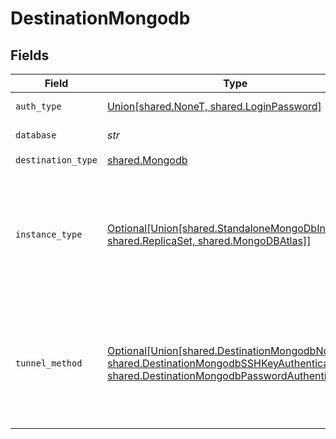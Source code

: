 # DestinationMongodb


## Fields

| Field                                                                                                                                                                                                          | Type                                                                                                                                                                                                           | Required                                                                                                                                                                                                       | Description                                                                                                                                                                                                    |
| -------------------------------------------------------------------------------------------------------------------------------------------------------------------------------------------------------------- | -------------------------------------------------------------------------------------------------------------------------------------------------------------------------------------------------------------- | -------------------------------------------------------------------------------------------------------------------------------------------------------------------------------------------------------------- | -------------------------------------------------------------------------------------------------------------------------------------------------------------------------------------------------------------- |
| `auth_type`                                                                                                                                                                                                    | [Union[shared.NoneT, shared.LoginPassword]](../../models/shared/authorizationtype.md)                                                                                                                          | :heavy_check_mark:                                                                                                                                                                                             | Authorization type.                                                                                                                                                                                            |
| `database`                                                                                                                                                                                                     | *str*                                                                                                                                                                                                          | :heavy_check_mark:                                                                                                                                                                                             | Name of the database.                                                                                                                                                                                          |
| `destination_type`                                                                                                                                                                                             | [shared.Mongodb](../../models/shared/mongodb.md)                                                                                                                                                               | :heavy_check_mark:                                                                                                                                                                                             | N/A                                                                                                                                                                                                            |
| `instance_type`                                                                                                                                                                                                | [Optional[Union[shared.StandaloneMongoDbInstance, shared.ReplicaSet, shared.MongoDBAtlas]]](../../models/shared/mongodbinstancetype.md)                                                                        | :heavy_minus_sign:                                                                                                                                                                                             | MongoDb instance to connect to. For MongoDB Atlas and Replica Set TLS connection is used by default.                                                                                                           |
| `tunnel_method`                                                                                                                                                                                                | [Optional[Union[shared.DestinationMongodbNoTunnel, shared.DestinationMongodbSSHKeyAuthentication, shared.DestinationMongodbPasswordAuthentication]]](../../models/shared/destinationmongodbsshtunnelmethod.md) | :heavy_minus_sign:                                                                                                                                                                                             | Whether to initiate an SSH tunnel before connecting to the database, and if so, which kind of authentication to use.                                                                                           |